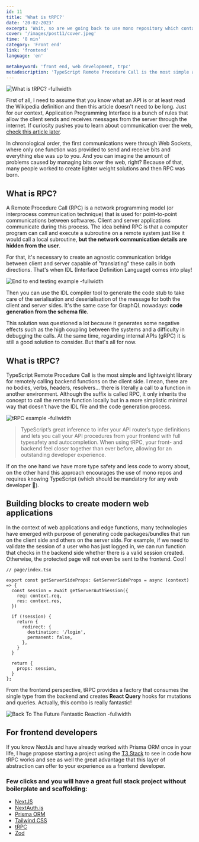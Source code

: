 ```yaml
---
id: 11
title: 'What is tRPC?'
date: '20-02-2023'
excerpt: 'Wait, so are we going back to use mono repository which contain the whole application? Like Java + Tomcat + Thymeleaf???'
cover: '/images/post11/cover.jpeg'
time: '8 min'
category: 'Front end'
link: 'frontend'
language: 'en'

metakeyword: 'front end, web development, trpc'
metadescription: 'TypeScript Remote Procedure Call is the most simple and lightweight library for remotely calling backend functions on the client side'
---
```


![What is tRPC? -fullwidth](images/post11/cover.jpeg)

First of all, I need to assume that you know what an API is or at least read the Wikipedia definition and then this article doesn't need to be long. Just for our context, Application Programming Interface is a bunch of rules that allow the client sends and receives messages from the server through the internet. If curiosity pushes you to learn about communication over the web, [check this article later](https://cassiorsfreitas.com/communication-over-the-web).

In chronological order, the first communications were through Web Sockets, where only one function was provided to send and receive bits and everything else was up to you. And you can imagine the amount of problems caused by managing bits over the web, right? Because of that, many people worked to create lighter weight solutions and then RPC was born.

## What is RPC?

A Remote Procedure Call (RPC) is a network programming model (or interprocess communication technique) that is used for point-to-point communications between softwares. Client and server applications communicate during this process. The idea behind RPC is that a computer program can call and execute a subroutine on a remote system just like it would call a local subroutine, **but the network communication details are hidden from the user**.

For that, it's necessary to create an agnostic communication bridge between client and server capable of "translating" these calls in both directions. That's when IDL (Interface Definition Language) comes into play!

![End to end testing example -fullwidth](images/post11/idl.png)

Then you can use the IDL compiler tool to generate the code stub to take care of the serialisation and deserialisation of the message for both the client and server sides. It's the same case for GraphQL nowadays: **code generation from the schema file**.

This solution was questioned a lot because it generates some negative effects such as the high coupling between the systems and a difficulty in debugging the calls. At the same time, regarding internal APIs (gRPC) it is still a good solution to consider. But that's all for now.


## What is tRPC?

TypeScript Remote Procedure Call is the most simple and lightweight library for remotely calling backend functions on the client side. I mean, there are no bodies, verbs, headers, resolvers... there is literally a call to a function in another environment. Although the suffix is called RPC, it only inherits the concept to call the remote function locally but in a more simplistic minimal way that doesn’t have the IDL file and the code generation process.

![tRPC example -fullwidth](images/post11/trpc.gif)

> TypeScript’s great inference to infer your API router’s type definitions and lets you call your API procedures from your frontend with full typesafety and autocompletion. When using tRPC, your front- and backend feel closer together than ever before, allowing for an outstanding developer experience.

If on the one hand we have more type safety and less code to worry about, on the other hand this approach encourages the use of mono repos and requires knowing TypeScript (which should be mandatory for any web developer 🤡).

## Building blocks to create modern web applications
In the context of web applications and edge functions, many technologies have emerged with purpose of generating code packages/bundles that run on the client side and others on the server side. For example, if we need to validate the session of a user who has just logged in, we can run function that checks in the backend side whether there is a valid session created. Otherwise, the protected page will not even be sent to the frontend. Cool!

```tsx
// page/index.tsx

export const getServerSideProps: GetServerSideProps = async (context) => {
  const session = await getServerAuthSession({
    req: context.req,
    res: context.res,
  })

  if (!session) {
    return {
      redirect: {
        destination: '/login',
        permanent: false,
      },
    }
  }

  return {
    props: session,
  }
};
```

From the frontend perspective, tRPC provides a factory that consumes the single type from the backend and creates **React Query** hooks for mutations and queries. Actually, this combo is really fantastic!

![Back To The Future Fantastic Reaction -fullwidth](images/post11/fantastic.gif)


## For frontend developers

If you know NextJs and have already worked with Prisma ORM once in your life, I huge propose starting a project using the [T3 Stack](https://create.t3.gg/) to see in code how tRPC works and see as well the great advantage that this layer of abstraction can offer to your experience as a frontend developer.

### Few clicks and you will have a great full stack project without boilerplate and scaffolding:

- [NextJS](https://nextjs.org/)
- [NextAuth.js](https://next-auth.js.org/)
- [Prisma ORM](https://www.prisma.io/)
- [Tailwind CSS](https://tailwindcss.com/)
- [tRPC](https://trpc.io/)
- [Zod](https://zod.dev/)
